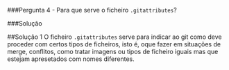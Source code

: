 ###Pergunta
4 - Para que serve o ficheiro `.gitattributes`?

###Solução

##Solução 1
O ficheiro `.gitattributes` serve para indicar ao git como deve proceder com certos tipos de ficheiros, isto é, oque fazer em situações de merge, conflitos, como tratar imagens ou tipos de ficheiro iguais mas que estejam apresetados com nomes diferentes.

